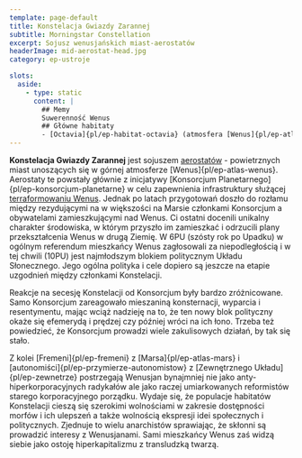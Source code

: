 ```yaml
---
template: page-default
title: Konstelacja Gwiazdy Zarannej
subtitle: Morningstar Constellation
excerpt: Sojusz wenusjańskich miast-aerostatów
headerImage: mid-aerostat-head.jpg
category: ep-ustroje

slots:
  aside:
    - type: static
      content: |
        ## Memy
        Suwerenność Wenus
        ## Główne habitaty
        - [Octavia]{pl/ep-habitat-octavia} (atmosfera [Wenus]{pl/ep-atlas-wenus})
---
```

**Konstelacja Gwiazdy Zarannej** jest sojuszem [aerostatów](https://en.wikipedia.org/wiki/Colonization_of_Venus#Aerostat_habitats_and_floating_cities) - powietrznych miast unoszących się w górnej atmosferze [Wenus]{pl/ep-atlas-wenus}. Aerostaty te powstały głównie z inicjatywy [Konsorcjum Planetarnego]{pl/ep-konsorcjum-planetarne} w celu zapewnienia infrastruktury służącej [terraformowaniu Wenus](http://en.wikipedia.org/wiki/Terraforming_of_Venus). Jednak po latach przygotowań doszło do rozłamu między rezydującymi na w większości na Marsie członkami Konsorcjum a obywatelami zamieszkującymi nad Wenus. Ci ostatni docenili unikalny charakter środowiska, w którym przyszło im zamieszkać i odrzucili plany przekształcenia Wenus w drugą Ziemię. W 6PU (szósty rok po Upadku) w ogólnym referendum mieszkańcy Wenus zagłosowali za niepodległością i w tej chwili (10PU) jest najmłodszym blokiem politycznym Układu Słonecznego. Jego ogólna polityka i cele dopiero są jeszcze na etapie uzgodnień między członkami Konstelacji.

Reakcje na secesję Konstelacji od Konsorcjum były bardzo zróżnicowane. Samo Konsorcjum zareagowało mieszaniną konsternacji, wyparcia i resentymentu, mając wciąż nadzieję na to, że ten nowy blok polityczny okaże się efemerydą i prędzej czy później wróci na ich łono. Trzeba też powiedzieć, że Konsorcjum prowadzi wiele zakulisowych działań, by tak się stało.

Z kolei [Fremeni]{pl/ep-fremeni} z [Marsa]{pl/ep-atlas-mars} i [autonomiści]{pl/ep-przymierze-autonomistow} z [Zewnętrznego Układu]{pl/ep-zewnetrze} postrzegają Wenusjan bynajmniej nie jako anty-hiperkorporacyjnych radykałów ale jako raczej umiarkowanych reformistów starego korporacyjnego porządku. Wydaje się, że populacje habitatów Konstelacji cieszą się szerokimi wolnościami w zakresie dostępności morfów i ich ulepszeń a także wolnością ekspresji idei społecznych i politycznych. Zjednuje to wielu anarchistów sprawiając, że skłonni są prowadzić interesy z Wenusjanami. Sami mieszkańcy Wenus zaś widzą siebie jako ostoję hiperkapitalizmu z transludzką twarzą.
